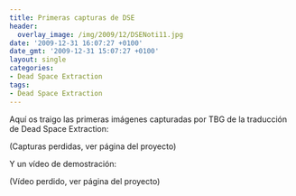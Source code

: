 ```yaml
---
title: Primeras capturas de DSE
header:
  overlay_image: /img/2009/12/DSENoti11.jpg
date: '2009-12-31 16:07:27 +0100'
date_gmt: '2009-12-31 15:07:27 +0100'
layout: single
categories:
- Dead Space Extraction
tags:
- Dead Space Extraction
---
```

Aquí os traigo las primeras imágenes capturadas por TBG de la traducción de Dead Space Extraction:

(Capturas perdidas, ver página del proyecto)

Y un vídeo de demostración:

(Vídeo perdido, ver página del proyecto)
